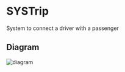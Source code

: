 # SYSTrip

System to connect a driver with a passenger

## Diagram

![diagram](https://user-images.githubusercontent.com/6660616/210289128-b49942d2-4a88-4199-bf38-552dcd7edd43.png)
